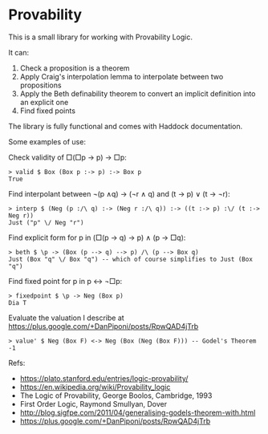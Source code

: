 # Provability

This is a small library for working with Provability Logic.

It can:

1. Check a proposition is a theorem
2. Apply Craig's interpolation lemma to interpolate between two propositions
3. Apply the Beth definability theorem to convert an implicit definition into an explicit one
4. Find fixed points

The library is fully functional and comes with Haddock documentation.

Some examples of use:

Check validity of □(□p → p) → □p:

    > valid $ Box (Box p :-> p) :-> Box p
    True

Find interpolant between ¬(p ∧q) → (¬r ∧ q) and (t → p) ∨ (t → ¬r):

    > interp $ (Neg (p :/\ q) :-> (Neg r :/\ q)) :-> ((t :-> p) :\/ (t :-> Neg r))
    Just ("p" \/ Neg "r")

Find explicit form for p in (□(p → q) → p) ∧ (p → □q):

    > beth $ \p -> (Box (p --> q) --> p) /\ (p --> Box q)
    Just (Box "q" \/ Box "q") -- which of course simplifies to Just (Box "q")

Find fixed point for p in p ↔ ¬□p:

    > fixedpoint $ \p -> Neg (Box p)
    Dia T
    
Evaluate the valuation I describe at https://plus.google.com/+DanPiponi/posts/RpwQAD4jTrb   
   
    > value' $ Neg (Box F) <-> Neg (Box (Neg (Box F))) -- Godel's Theorem
    -1    

Refs:

* https://plato.stanford.edu/entries/logic-provability/
* https://en.wikipedia.org/wiki/Provability_logic
* The Logic of Provability, George Boolos, Cambridge, 1993
* First Order Logic, Raymond Smullyan, Dover
* http://blog.sigfpe.com/2011/04/generalising-godels-theorem-with.html
* https://plus.google.com/+DanPiponi/posts/RpwQAD4jTrb

